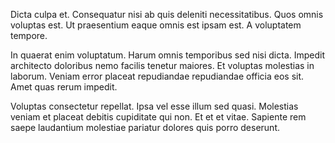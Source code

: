 Dicta culpa et. Consequatur nisi ab quis deleniti necessitatibus. Quos omnis voluptas est. Ut praesentium eaque omnis est ipsam est. A voluptatem tempore.
 In quaerat enim voluptatum. Harum omnis temporibus sed nisi dicta. Impedit architecto doloribus nemo facilis tenetur maiores. Et voluptas molestias in laborum. Veniam error placeat repudiandae repudiandae officia eos sit. Amet quas rerum impedit.
 Voluptas consectetur repellat. Ipsa vel esse illum sed quasi. Molestias veniam et placeat debitis cupiditate qui non. Et et et vitae. Sapiente rem saepe laudantium molestiae pariatur dolores quis porro deserunt.